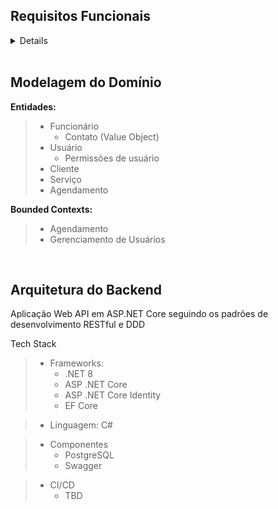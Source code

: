 ## Requisitos Funcionais

<details>

> **RF01**: Autenticação e Autorização de Acesso
> - O sistema deve implementar o controle de acesso as funcionalidades conforme as permissões dos usuários

> **RF02**: Gerenciamento de Permissões de Usuários (Roles)
> - O sistema deve permitir ao usuário Administrador gerenciar o cadastro de roles

> **RF03**: Geremnciamento de Usuários
> - O sistema deve permitir ao usuário Administrador gerenciar o cadastro de usuários

> **RF04**: Login de Usuários
> - O sistema deve permitir aos usuários realizar login utilizando suas credenciais (email e senha)

> **RF05**: Esqueceu a Senha
> - O sistema deve permitir aos usuários redefinir a senha

> **RF06**: Gerenciamento de Funcionários
> - O sistema deve permitir ao usuário Funcionário ou Administrador cadastrar novos funcionários

> **RF07**: Gerenciamento de Clientes
> - O sistema deve permitir ao usuário Funcionário ou Administrador gerenciar o cadastro de clientes

> **RF08**: Gerenciamento de Serviços
> - O sistema deve permitir ao usuário Funcionário ou Administrador gerenciar o cadastro de serviços

> **RF09**: Agendamento de Serviços
> - O sistema deve permitir ao usuário Funcionário ou Administrador agendar serviços para os clientes

> **RF10**: Visualização de Agendamentos
> - O sistema deve permitir ao usuário Funcionário ou Administrador consultar os agendamentos disponíveis

> **RF11**: Cancelamento de Agendamento
> - O sistema deve permitir ao usuário Funcionário ou Administrador cancelar agendamentos pendentes

> **RF12**: Edição de Agendamentos
> - O sistema deve permitir ao usuário Funcionário ou Administrador editar seus agendamentos

> **RF13**: Notificações de Agendamento
> - O sistema deve notificar os Clientes quando um agendamento for realizado, alterado ou cancelado

> **RF14**: Consulta de Disponibilidade de Funcionários
> - O sistema deve permitir aos usuários consultar a disponibilidade dos funcionários

> **RF15**: Solicitação de Agendamento de Serviços
> - O sistema deve permitir ao usuário Cliente solicitar agendamento de serviços

> **RF14**: Relatórios de Agendamentos
> - O Administrador deve ser capaz de gerar relatórios com os agendamentos realizados, podendo filtrar por período, cliente, funcionário e serviço

</details>

<br>

## Modelagem do Domínio

**Entidades:**
> - Funcionário
>    - Contato (Value Object)
> - Usuário
>   - Permissões de usuário
> - Cliente
> - Serviço
> - Agendamento

**Bounded Contexts:**
> - Agendamento
> - Gerenciamento de Usuários

<br>

## Arquitetura do Backend

Aplicação Web API em ASP.NET Core seguindo os padrões de desenvolvimento RESTful e DDD

Tech Stack
> - Frameworks: 
>   - .NET 8 
>   - ASP .NET Core 
>   - ASP .NET Core Identity 
>   - EF Core

> - Linguagem: C#

> - Componentes
>   - PostgreSQL
>   - Swagger

> - CI/CD
>   - TBD
